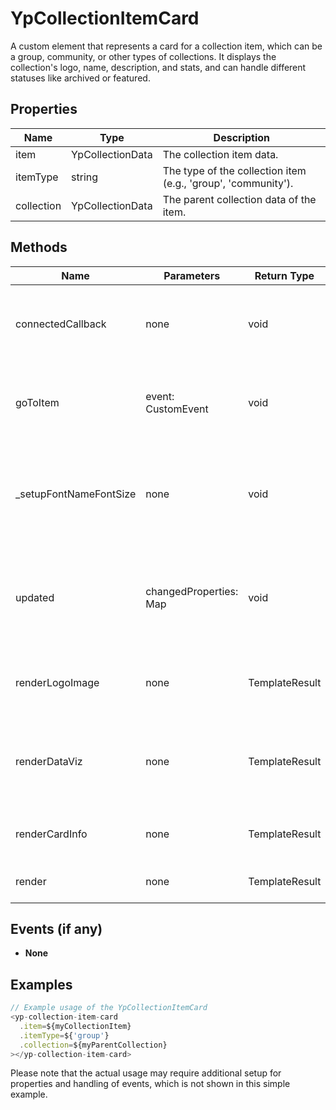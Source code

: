 # YpCollectionItemCard

A custom element that represents a card for a collection item, which can be a group, community, or other types of collections. It displays the collection's logo, name, description, and stats, and can handle different statuses like archived or featured.

## Properties

| Name        | Type                  | Description                                                                 |
|-------------|-----------------------|-----------------------------------------------------------------------------|
| item        | YpCollectionData      | The collection item data.                                                   |
| itemType    | string                | The type of the collection item (e.g., 'group', 'community').               |
| collection  | YpCollectionData      | The parent collection data of the item.                                     |

## Methods

| Name                  | Parameters            | Return Type | Description                                                                 |
|-----------------------|-----------------------|-------------|-----------------------------------------------------------------------------|
| connectedCallback     | none                  | void        | Lifecycle method that runs when the element is added to the DOM.            |
| goToItem              | event: CustomEvent    | void        | Navigates to the item's detail page when the card is clicked.               |
| _setupFontNameFontSize| none                  | void        | Sets up the font size for the collection name based on the screen width.    |
| updated               | changedProperties: Map| void        | Lifecycle method that runs when the element's properties have been updated. |
| renderLogoImage       | none                  | TemplateResult | Renders the logo image of the collection item.                            |
| renderDataViz         | none                  | TemplateResult | Renders the data visualization for the collection item if available.       |
| renderCardInfo        | none                  | TemplateResult | Renders the information section of the card.                               |
| render                | none                  | TemplateResult | Renders the entire card element.                                           |

## Events (if any)

- **None**

## Examples

```typescript
// Example usage of the YpCollectionItemCard
<yp-collection-item-card
  .item=${myCollectionItem}
  .itemType=${'group'}
  .collection=${myParentCollection}
></yp-collection-item-card>
```

Please note that the actual usage may require additional setup for properties and handling of events, which is not shown in this simple example.